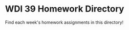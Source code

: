 # WDI 39 Homework Directory

Find each week's homework assignments in this directory!
<!-- 
We'll check homework through the [daily pulse check form](https://docs.google.com/forms/d/e/1FAIpQLScicQdZtf2JLFw4O-u618YhNeaJ7sJXVN36ybzO7pnaV359QA/viewform). We expect that you will submit your work every day through the pulse check form.

You can expect that we will give you feedback on one homework assignment per week. This [homework rubric](https://docs.google.com/document/d/1KFEfxUsMYDhIHnZnwrjVeedaYcCR-cvGH9U5aCzVU2Y/edit?usp=sharing) shows you the factors we'll consider in giving you homework feedback. -->
